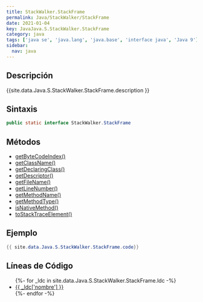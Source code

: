 ```yaml
---
title: StackWalker.StackFrame
permalink: Java/StackWalker/StackFrame
date: 2021-01-04
key: JavaJava.S.StackWalker.StackFrame
category: java
tags: ['java se', 'java.lang', 'java.base', 'interface java', 'Java 9']
sidebar: 
  nav: java
---
```


## Descripción
{{site.data.Java.S.StackWalker.StackFrame.description }}

## Sintaxis
~~~java
public static interface StackWalker.StackFrame
~~~

## Métodos
* [getByteCodeIndex()](/Java/StackWalker/StackFrame/getByteCodeIndex)
* [getClassName()](/Java/StackWalker/StackFrame/getClassName)
* [getDeclaringClass()](/Java/StackWalker/StackFrame/getDeclaringClass)
* [getDescriptor()](/Java/StackWalker/StackFrame/getDescriptor)
* [getFileName()](/Java/StackWalker/StackFrame/getFileName)
* [getLineNumber()](/Java/StackWalker/StackFrame/getLineNumber)
* [getMethodName()](/Java/StackWalker/StackFrame/getMethodName)
* [getMethodType()](/Java/StackWalker/StackFrame/getMethodType)
* [isNativeMethod()](/Java/StackWalker/StackFrame/isNativeMethod)
* [toStackTraceElement()](/Java/StackWalker/StackFrame/toStackTraceElement)

## Ejemplo
~~~java
{{ site.data.Java.S.StackWalker.StackFrame.code}}
~~~

## Líneas de Código
<ul>
{%- for _ldc in site.data.Java.S.StackWalker.StackFrame.ldc -%}
   <li>
       <a href="{{_ldc['url'] }}">{{ _ldc['nombre'] }}</a>
   </li>
{%- endfor -%}
</ul>
